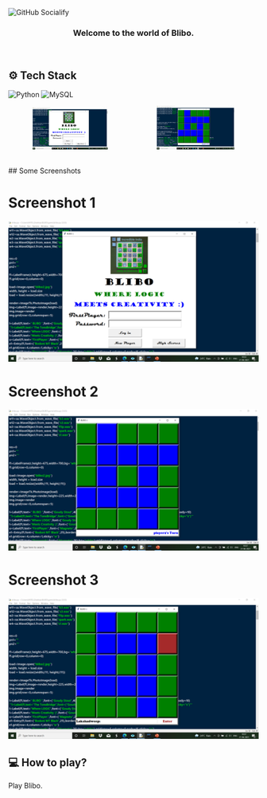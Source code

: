 ![GitHub Socialify](https://socialify.git.ci/AbhishekRana21/Blibo/image?description=1&font=Source%20Code%20Pro&language=1&owner=1&pattern=Diagonal%20Stripes&theme=Dark)

<div align="center">
<h3>Welcome to the world of Blibo.</h3>
</div>
<br>

## ⚙️ Tech Stack

![Python](https://img.shields.io/badge/python-3670A0?style=for-the-badge&logo=python&logoColor=ffdd54) ![MySQL](https://img.shields.io/badge/MySQL-%2307405e.svg?style=for-the-badge&logo=mySQL&logoColor=white)
<br>
<p align="center">
<img width="30%" src="https://github.com/AbhishekRana21/Blibo/blob/master/Screenshots/Screenshot1.png"/> &nbsp;&nbsp;&nbsp;&nbsp;&nbsp;&nbsp;&nbsp;&nbsp;&nbsp;&nbsp; &nbsp;&nbsp;&nbsp;&nbsp;&nbsp;&nbsp;&nbsp;&nbsp;&nbsp;&nbsp;&nbsp;&nbsp;  <img width="31%" src="https://github.com/AbhishekRana21/Blibo/blob/master/Screenshots/Screenshot2.png" />
</p>

<br>
## Some Screenshots

# Screenshot 1
![picture](https://github.com/AbhishekRana21/Blibo/blob/master/Screenshots/Screenshot1.png)
<br>
# Screenshot 2
![picture](https://github.com/AbhishekRana21/Blibo/blob/master/Screenshots/Screenshot2.png)
<br>
# Screenshot 3
![picture](https://github.com/AbhishekRana21/Blibo/blob/master/Screenshots/Screenshot3.png)
<br>
## 💻 How to play?

Play Blibo. <br>
